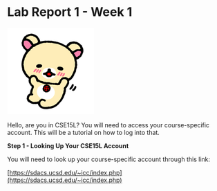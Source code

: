 # Lab Report 1 - Week 1

![Image](rila.png)

Hello, are you in CSE15L? You will need to access your course-specific account.
This will be a tutorial on how to log into that.

**Step 1 - Looking Up Your CSE15L Account**

You will need to look up your course-specific account through this link:

[https://sdacs.ucsd.edu/~icc/index.php](https://sdacs.ucsd.edu/~icc/index.php)
